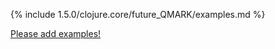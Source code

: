 {% include 1.5.0/clojure.core/future_QMARK/examples.md %}

[Please add examples!](https://github.com/arrdem/grimoire/edit/master/_includes/1.6.0/clojure.core/future_QMARK/examples.md)
